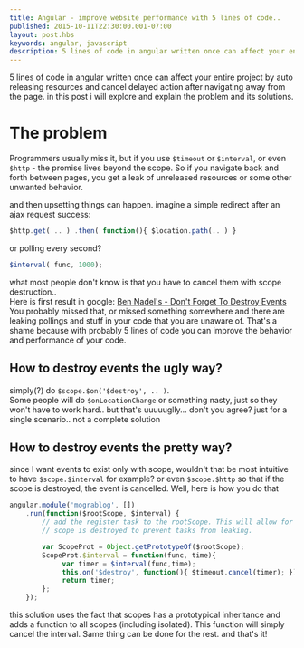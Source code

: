 ```yaml
---
title: Angular - improve website performance with 5 lines of code..
published: 2015-10-11T22:30:00.001-07:00
layout: post.hbs
keywords: angular, javascript
description: 5 lines of code in angular written once can affect your entire project by auto releasing resources and cancel delayed action after navigating away from the page. in this post i will explore and explain the problem and its solutions.
---
```


5 lines of code in angular written once can affect your entire project by auto releasing resources and cancel delayed action after navigating away from the page.
in this post i will explore and explain the problem and its solutions.

# The problem

Programmers usually miss it, but if you use `$timeout` or `$interval`, or even `$http` - the promise lives beyond the scope.
So if you navigate back and forth between pages, you get a leak of unreleased resources or some other unwanted behavior.


and then upsetting things can happen. imagine a simple redirect after an ajax request success:  

```js
$http.get( .. ) .then( function(){ $location.path(.. ) }  
```

or polling every second?

```js
$interval( func, 1000);  
```

what most people don't know is that you have to cancel them with scope destruction..  
Here is first result in google: [Ben Nadel's - Don't Forget To Destroy Events](http://www.bennadel.com/blog/2548-don-t-forget-to-cancel-timeout-timers-in-your-destroy-events-in-angularjs.htm) You probably missed that, or missed something somewhere and there are leaking pollings and stuff in your code that you are unaware of. That's a shame because with probably 5 lines of code you can improve the behavior and performance of your code.

## How to destroy events the ugly way?

simply(?) do `$scope.$on('$destroy', .. )`.  
Some people will do `$onLocationChange` or something nasty, just so they won't have to work hard..
but that's uuuuuglly...
don't you agree? just for a single scenario..
not a complete solution

## How to destroy events the pretty way?

since I want events to exist only with scope, wouldn't that be most intuitive to have `$scope.$interval` for example? or even `$scope.$http` so that if the scope is destroyed, the event is cancelled. Well, here is how you do that

```js
angular.module('mograblog', [])  
    .run(function($rootScope, $interval) {  
        // add the register task to the rootScope. This will allow for autoUnregister when the  
        // scope is destroyed to prevent tasks from leaking.  

        var ScopeProt = Object.getPrototypeOf($rootScope);  
        ScopeProt.$interval = function(func, time){  
             var timer = $interval(func,time);  
             this.on('$destroy', function(){ $timeout.cancel(timer); });  
             return timer;  
        };  
    });
```

this solution uses the fact that scopes has a prototypical inheritance and adds a function to all scopes (including isolated). This function will simply cancel the interval. Same thing can be done for the rest. and that's it!